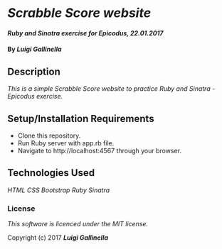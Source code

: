 # _Scrabble Score website_

#### _Ruby and Sinatra exercise for Epicodus, 22.01.2017_

#### By _**Luigi Gallinella**_

## Description

_This is a simple Scrabble Score website to practice Ruby and Sinatra - Epicodus exercise._

## Setup/Installation Requirements

* Clone this repository.
* Run Ruby server with app.rb file.
* Navigate to http://localhost:4567 through your browser.

## Technologies Used

_HTML_
_CSS_
_Bootstrap_
_Ruby_
_Sinatra_

### License

*This software is licenced under the MIT license.*

Copyright (c) 2017 **_Luigi Gallinella_**